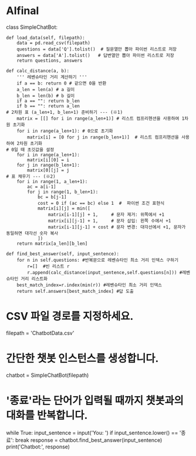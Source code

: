 # AIfinal
class SimpleChatBot:

    def load_data(self, filepath):
        data = pd.read_csv(filepath)
        questions = data['Q'].tolist()  # 질문열만 뽑아 파이썬 리스트로 저장
        answers = data['A'].tolist()   # 답변열만 뽑아 파이썬 리스트로 저장
        return questions, answers

    def calc_distance(a, b):
        ''' 레벤슈타인 거리 계산하기 '''
        if a == b: return 0 # 같으면 0을 반환
        a_len = len(a) # a 길이
        b_len = len(b) # b 길이
        if a == "": return b_len
        if b == "": return a_len
    # 2차원 표 (a_len+1, b_len+1) 준비하기 --- (※1)
        matrix = [[] for i in range(a_len+1)] # 리스트 컴프리헨션을 사용하여 1차원 초기화
        for i in range(a_len+1): # 0으로 초기화
            matrix[i] = [0 for j in range(b_len+1)]  # 리스트 컴프리헨션을 사용하여 2차원 초기화
    # 0일 때 초깃값을 설정
        for i in range(a_len+1):
            matrix[i][0] = i
        for j in range(b_len+1):
            matrix[0][j] = j
    # 표 채우기 --- (※2)
        for i in range(1, a_len+1):
            ac = a[i-1]
            for j in range(1, b_len+1):
                bc = b[j-1] 
                cost = 0 if (ac == bc) else 1  #  파이썬 조건 표현식
                matrix[i][j] = min([
                    matrix[i-1][j] + 1,     # 문자 제거: 위쪽에서 +1
                    matrix[i][j-1] + 1,     # 문자 삽입: 왼쪽 수에서 +1   
                    matrix[i-1][j-1] + cost # 문자 변경: 대각선에서 +1, 문자가 동일하면 대각선 숫자 복사
                ])
        return matrix[a_len][b_len]
    
    def find_best_answer(self, input_sentence):
        for n in self.questions: #반복문으로 레벤슈타인 최소 거리 인덱스 구하기
            r=[]  #빈 리스트 r
            r.append(calc_distance(input_sentence,self.questions[n])) #레벤슈타인 거리 리스트화
        best_match_index=r.index(min(r)) #레벤슈타인 최소 거리 인덱스
        return self.answers[best_match_index] #답 도출

# CSV 파일 경로를 지정하세요.
filepath = 'ChatbotData.csv'

# 간단한 챗봇 인스턴스를 생성합니다.
chatbot = SimpleChatBot(filepath)

# '종료'라는 단어가 입력될 때까지 챗봇과의 대화를 반복합니다.
while True:
    input_sentence = input('You: ')
    if input_sentence.lower() == '종료':
        break
    response = chatbot.find_best_answer(input_sentence)
    print('Chatbot:', response)
    
